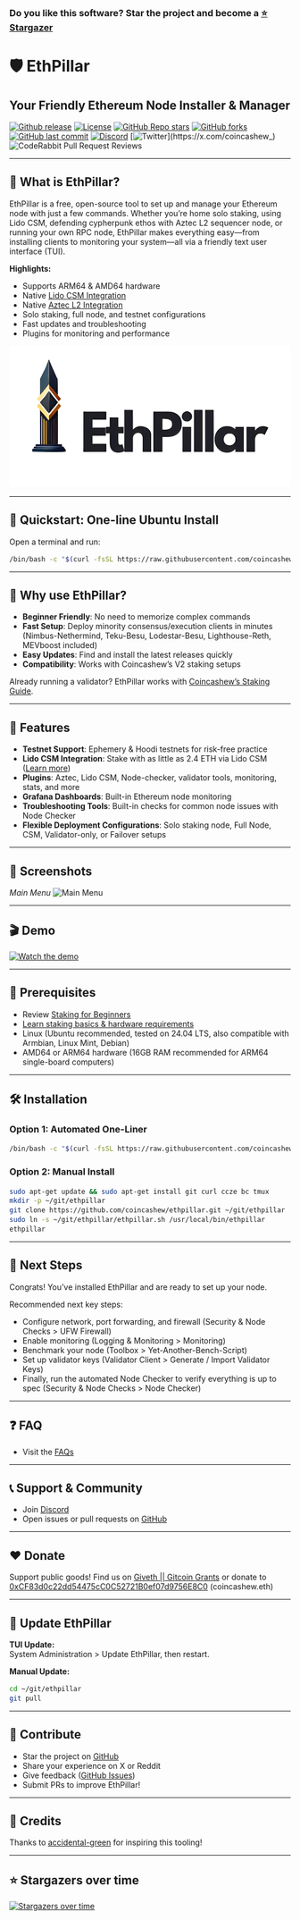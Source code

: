### Do you like this software? Star the project and become a [⭐ Stargazer](https://github.com/coincashew/ethpillar/stargazers)

# 🛡️ EthPillar

## Your Friendly Ethereum Node Installer & Manager

[![Github release](https://img.shields.io/github/v/release/coincashew/ethpillar)](https://github.com/coincashew/ethpillar/releases)
[![License](https://img.shields.io/github/license/coincashew/EthPillar)](https://github.com/coincashew/EthPillar/blob/main/LICENSE)
[![GitHub Repo stars](https://img.shields.io/github/stars/coincashew/EthPillar?logo=github&color=yellow)](https://github.com/coincashew/EthPillar/stargazers)
[![GitHub forks](https://img.shields.io/github/forks/coincashew/EthPillar?logo=github&color=blue)](https://github.com/coincashew/EthPillar/network/members)
[![GitHub last commit](https://img.shields.io/github/last-commit/coincashew/EthPillar?logo=git)](https://github.com/coincashew/EthPillar/commits/main)
[![Discord](https://img.shields.io/badge/discord-join%20chat-5B5EA6)](https://t.co/lnlom4iImq)
[![Twitter](https://img.shields.io/twitter/follow/coincashew_)](https://x.com/coincashew_)
![CodeRabbit Pull Request Reviews](https://img.shields.io/coderabbit/prs/github/coincashew/EthPillar?utm_source=oss&utm_medium=github&utm_campaign=coincashew%2FEthPillar&labelColor=171717&color=FF570A)

---

## 🚀 What is EthPillar?

EthPillar is a free, open-source tool to set up and manage your Ethereum node with just a few commands. Whether you’re home solo staking, using Lido CSM, defending cypherpunk ethos with Aztec L2 sequencer node, or running your own RPC node, EthPillar makes everything easy—from installing clients to monitoring your system—all via a friendly text user interface (TUI).

**Highlights:**
- Supports ARM64 & AMD64 hardware
- Native [Lido CSM Integration](https://docs.lido.fi/run-on-lido/csm/node-setup/intermediate/ethpillar)
- Native [Aztec L2 Integration](https://docs.coincashew.com/ethpillar/aztec)
- Solo staking, full node, and testnet configurations
- Fast updates and troubleshooting
- Plugins for monitoring and performance

![EthPillar UI Preview](https://github.com/coincashew/coincashew/raw/master/.gitbook/assets/EthPillar.final.png)

---

## 🏁 Quickstart: One-line Ubuntu Install

Open a terminal and run:

```bash
/bin/bash -c "$(curl -fsSL https://raw.githubusercontent.com/coincashew/EthPillar/main/install.sh)"
```

---

## 🤔 Why use EthPillar?

- **Beginner Friendly**: No need to memorize complex commands
- **Fast Setup**: Deploy minority consensus/execution clients in minutes (Nimbus-Nethermind, Teku-Besu, Lodestar-Besu, Lighthouse-Reth, MEVboost included)
- **Easy Updates**: Find and install the latest releases quickly
- **Compatibility**: Works with Coincashew’s V2 staking setups

Already running a validator? EthPillar works with [Coincashew’s Staking Guide](https://docs.coincashew.com/guides/mainnet).

---

## 🌟 Features

- **Testnet Support**: Ephemery & Hoodi testnets for risk-free practice
- **Lido CSM Integration**: Stake with as little as 2.4 ETH via Lido CSM ([Learn more](https://csm.testnet.fi/?ref=ethpillar))
- **Plugins**: Aztec, Lido CSM, Node-checker, validator tools, monitoring, stats, and more
- **Grafana Dashboards**: Built-in Ethereum node monitoring
- **Troubleshooting Tools**: Built-in checks for common node issues with Node Checker
- **Flexible Deployment Configurations**: Solo staking node, Full Node, CSM, Validator-only, or Failover setups

---

## 👀 Screenshots

_Main Menu_
![Main Menu](https://docs.coincashew.com/img/preview02.png)

---

## 🎬 Demo

[![Watch the demo](https://img.youtube.com/vi/aZLPACj2oPI/maxresdefault.jpg)](https://www.youtube.com/watch?v=aZLPACj2oPI)

---

## 📝 Prerequisites

- Review [Staking for Beginners](https://www.reddit.com/r/ethstaker/wiki/staking_for_beginners/)
- [Learn staking basics & hardware requirements](https://docs.coincashew.com/guides/mainnet/step-1-prerequisites)
- Linux (Ubuntu recommended, tested on 24.04 LTS, also compatible with Armbian, Linux Mint, Debian)
- AMD64 or ARM64 hardware (16GB RAM recommended for ARM64 single-board computers)

---

## 🛠️ Installation

### Option 1: Automated One-Liner

```bash
/bin/bash -c "$(curl -fsSL https://raw.githubusercontent.com/coincashew/EthPillar/main/install.sh)"
```

### Option 2: Manual Install

```bash
sudo apt-get update && sudo apt-get install git curl ccze bc tmux
mkdir -p ~/git/ethpillar
git clone https://github.com/coincashew/ethpillar.git ~/git/ethpillar
sudo ln -s ~/git/ethpillar/ethpillar.sh /usr/local/bin/ethpillar
ethpillar
```

---

## 🏃 Next Steps

Congrats! You’ve installed EthPillar and are ready to set up your node.

Recommended next key steps:

- Configure network, port forwarding, and firewall (Security & Node Checks > UFW Firewall)
- Enable monitoring (Logging & Monitoring > Monitoring)
- Benchmark your node (Toolbox > Yet-Another-Bench-Script)
- Set up validator keys (Validator Client > Generate / Import Validator Keys)
- Finally, run the automated Node Checker to verify everything is up to spec (Security & Node Checks > Node Checker)

---

## ❓ FAQ

- Visit the [FAQs](https://docs.coincashew.com/ethpillar/faq)
  
---

## 📞 Support & Community

- Join [Discord](https://discord.gg/dEpAVWgFNB)
- Open issues or pull requests on [GitHub](https://github.com/coincashew/EthPillar)

---

## ❤️ Donate

Support public goods! Find us on [Giveth || Gitcoin Grants](https://giveth.io/project/ethpillar-streamlining-ethereum-staking-for-everyone) or donate to [0xCF83d0c22dd54475cC0C52721B0ef07d9756E8C0](https://etherscan.io/address/0xCF83d0c22dd54475cC0C52721B0ef07d9756E8C0) (coincashew.eth)

---

## 🔄 Update EthPillar

**TUI Update:**  
System Administration > Update EthPillar, then restart.

**Manual Update:**
```bash
cd ~/git/ethpillar
git pull
```

---

## 🌠 Contribute

- Star the project on [GitHub](https://github.com/coincashew/EthPillar)
- Share your experience on X or Reddit
- Give feedback ([GitHub Issues](https://github.com/coincashew/EthPillar/issues))
- Submit PRs to improve EthPillar!

---

## 🙌 Credits

Thanks to [accidental-green](https://github.com/accidental-green/validator-install) for inspiring this tooling!

---

## ⭐ Stargazers over time

[![Stargazers over time](https://starchart.cc/coincashew/EthPillar.svg?variant=adaptive)](https://starchart.cc/coincashew/EthPillar)
